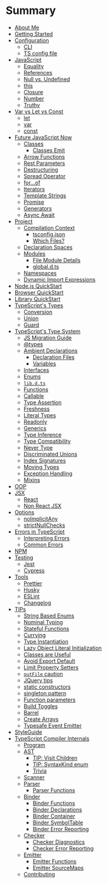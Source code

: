 # Summary

* [About Me](AboutMe.md) <!--completed-->
* [Getting Started](TypeScript.md) <!--completed-->
* [Configuration](configuration/configuration.md) <!--completed-->
  * [CLI](configuration/cli.md) <!--completed-->
  * [TS config file](configuration/ts_config_file.md)  <!--completed-->
* [JavaScript](javascript/recap.md)
  * [Equality](javascript/equality_condition.md) <!--completed-->
  * [References](javascript/references.md)
  * [Null vs. Undefined](javascript/null-undefined.md)
  * [this](javascript/this.md)
  * [Closure](javascript/closure.md)
  * [Number](javascript/number.md)
  * [Truthy](javascript/truthy.md)
* [Var vs Let vs Const](defination/defination.md) <!--completed-->
  * [let](defination/let.md) <!--completed-->
  * [var](defination/var.md) <!--completed-->
  * [const](defination/const.md)   <!--completed-->
* [Future JavaScript Now](future-javascript.md) 
  * [Classes](classes.md)
    * [Classes Emit](classes-emit.md)
  * [Arrow Functions](arrow-functions.md)
  * [Rest Parameters](rest-parameters.md)
  * [Destructuring](destructuring/destructuring.md) <!--completed-->
  * [Spread Operator](spread-operator.md)
  * [for...of](for...of.md)
  * [Iterators](iterators.md)
  * [Template Strings](template-strings.md)
  * [Promise](promise.md)
  * [Generators](generators.md)
  * [Async Await](async-await.md)
* [Project](project/project.md)
  * [Compilation Context](project/compilation-context.md)
    * [tsconfig.json](project/tsconfig.md)
    * [Which Files?](project/files.md)
  * [Declaration Spaces](project/declarationspaces.md)
  * [Modules](project/modules.md)
    * [File Module Details](project/external-modules.md)
    * [global.d.ts](project/globals.md)
  * [Namespaces](project/namespaces.md)
  * [Dynamic Import Expressions](project/dynamic-import-expressions.md)
* [Node.js QuickStart](quick/nodejs.md)
* [Browser QuickStart](quick/browser.md)
* [Library QuickStart](quick/library.md)
* [TypeScript's Types](types/types.md) <!--completed-->
  * [Conversion](types/conversion.md)
  * [Union](types/union.md) <!--completed-->
  * [Guard](types/guard.md)   <!--completed-->
* [TypeScript's Type System](types/type-system.md)
  * [JS Migration Guide](types/migrating.md)
  * [@types](types/@types.md)
  * [Ambient Declarations](types/ambient/intro.md)
    * [Declaration Files](types/ambient/d.ts.md)
    * [Variables](types/ambient/variables.md)
  * [Interfaces](types/interfaces.md)
  * [Enums](enums.md)
  * [`lib.d.ts`](types/lib.d.ts.md)
  * [Functions](types/functions.md)
  * [Callable](types/callable.md)
  * [Type Assertion](types/type-assertion.md)
  * [Freshness](types/freshness.md)  
  * [Literal Types](types/literal-types.md)
  * [Readonly](types/readonly.md)
  * [Generics](types/generics.md)
  * [Type Inference](types/type-inference.md)
  * [Type Compatibility](types/type-compatibility.md)
  * [Never Type](types/never.md)
  * [Discriminated Unions](types/discriminated-unions.md)
  * [Index Signatures](types/index-signatures.md)
  * [Moving Types](types/moving-types.md)
  * [Exception Handling](types/exceptions.md)
  * [Mixins](types/mixins.md)
* [OOP](oop/oop.md)  
* [JSX](jsx/tsx.md)
  * [React](jsx/react.md)
  * [Non React JSX](jsx/others.md)
* [Options](options/intro.md)
  * [noImplicitAny](options/noImplicitAny.md)
  * [strictNullChecks](options/strictNullChecks.md)
* [Errors in TypeScript](errors/main.md)
  * [Interpreting Errors](errors/interpreting-errors.md)
  * [Common Errors](errors/common-errors.md)
* [NPM](npm/index.md)
* [Testing](testing/intro.md)
  * [Jest](testing/jest.md)
  * [Cypress](testing/cypress.md)
* [Tools](tools/intro.md)
  * [Prettier](tools/prettier.md)
  * [Husky](tools/husky.md)
  * [ESLint](tools/eslint.md)
  * [Changelog](tools/changelog.md)
* [TIPs](tips/main.md)
  * [String Based Enums](tips/stringEnums.md)
  * [Nominal Typing](tips/nominalTyping.md)
  * [Stateful Functions](tips/statefulFunctions.md)
  * [Currying](tips/currying.md)
  * [Type Instantiation](tips/typeInstantiation.md)
  * [Lazy Object Literal Initialization](tips/lazyObjectLiteralInitialization.md)
  * [Classes are Useful](tips/classesAreUseful.md)
  * [Avoid Export Default](tips/defaultIsBad.md)
  * [Limit Property Setters](tips/propertySetters.md)
  * [`outFile` caution](tips/outFile.md)
  * [JQuery tips](tips/jquery.md)
  * [static constructors](tips/staticConstructor.md)
  * [singleton pattern](tips/singleton.md)
  * [Function parameters](tips/functionParameters.md)
  * [Build Toggles](tips/build-toggles.md)
  * [Barrel](tips/barrel.md)
  * [Create Arrays](tips/create-arrays.md)
  * [Typesafe Event Emitter](tips/typed-event.md)
* [StyleGuide](styleguide/styleguide.md)
* [TypeScript Compiler Internals](compiler/overview.md)
  * [Program](compiler/program.md)
  * [AST](compiler/ast.md)
    * [TIP: Visit Children](compiler/ast-tip-children.md)
    * [TIP: SyntaxKind enum](compiler/ast-tip-syntaxkind.md)
    * [Trivia](compiler/ast-trivia.md)
  * [Scanner](compiler/scanner.md)
  * [Parser](compiler/parser.md)
    * [Parser Functions](compiler/parser-functions.md)
  * [Binder](compiler/binder.md)
    * [Binder Functions](compiler/binder-functions.md)
    * [Binder Declarations](compiler/binder-declarations.md)
    * [Binder Container](compiler/binder-container.md)
    * [Binder SymbolTable](compiler/binder-symboltable.md)
    * [Binder Error Reporting](compiler/binder-diagnostics.md)
  * [Checker](compiler/checker.md)
    * [Checker Diagnostics](compiler/checker-global.md)
    * [Checker Error Reporting](compiler/checker-diagnostics.md)
  * [Emitter](compiler/emitter.md)
    * [Emitter Functions](compiler/emitter-functions.md)
    * [Emitter SourceMaps](compiler/emitter-sourcemaps.md)
  * [Contributing](compiler/contributing.md)
